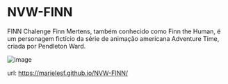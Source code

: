 # NVW-FINN

FINN Chalenge
Finn Mertens, também conhecido como Finn the Human, é um personagem fictício da série de animação americana Adventure Time, criada por Pendleton Ward.

![image](https://user-images.githubusercontent.com/17839848/146658650-6a1a1b7a-17ec-4743-b8e5-223c3b767f99.png)

url: https://marielesf.github.io/NVW-FINN/
